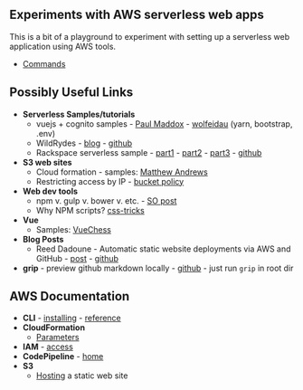## Experiments with AWS serverless web apps

This is a bit of a playground to experiment with setting up a serverless
web application using AWS tools.

* [Commands](Commands.md)


## Possibly Useful Links

* **Serverless Samples/tutorials**
  * vuejs + cognito samples - [Paul Maddox](https://github.com/PaulMaddox/aws-vuejs-cognito) - [wolfeidau](https://github.com/wolfeidau/cognito-vue-bootstrap) (yarn, bootstrap, .env)
  * WildRydes - [blog](http://connorleech.info/blog/Tutorial-for-building-a-Web-Application-with-Amazon-S3-Lambda-DynamoDB-and-API-Gateway/) - [github](https://github.com/awslabs/aws-serverless-workshops/tree/master/WebApplication)
  * Rackspace serverless sample - [part1](https://blog.rackspace.com/part-1-building-server-less-architecture-aws) - [part2](https://blog.rackspace.com/part-2-building-serverless-architecture-aws) - [part3](https://blog.rackspace.com/part-3-building-serverless-architecture-aws) - [github](https://github.com/rackerlabs/serverless-demo)
* **S3 web sites**
  * Cloud formation - samples: [Matthew Andrews](https://github.com/matthew-andrews/s3-static-website-cloudformation)
  * Restricting access by IP - [bucket policy](http://docs.aws.amazon.com/AmazonS3/latest/dev/example-bucket-policies.html#example-bucket-policies-use-case-3)
* **Web dev tools**
  * npm v. gulp v. bower v. etc. - [SO post](https://stackoverflow.com/questions/35062852/npm-vs-bower-vs-browserify-vs-gulp-vs-grunt-vs-webpack)
  * Why NPM scripts? [css-tricks](https://css-tricks.com/why-npm-scripts/)
* **Vue**
  * Samples: [VueChess](https://github.com/gustaYo/vue-chess)
* **Blog Posts**
  * Reed Dadoune - Automatic static website deployments via AWS and GitHub - [post](https://www.dadoune.com/blog/aws-codepipeline-cloudbuild-static-s3-website/) - [github](https://github.com/ReedD/dadoune.com)
* **grip** - preview github markdown locally - [github](https://github.com/joeyespo/grip) - just run `grip` in root dir

## AWS Documentation

* **CLI** - [installing](http://docs.aws.amazon.com/cli/latest/userguide/installing.html) - [reference](http://docs.aws.amazon.com/cli/latest/reference/index.html#cli-aws)
* **CloudFormation**
  * [Parameters](http://docs.aws.amazon.com/AWSCloudFormation/latest/UserGuide/parameters-section-structure.html)
* **IAM** - [access](http://docs.aws.amazon.com/IAM/latest/UserGuide/access_policies_managed-controlling-access-to.html)
* **CodePipeline** - [home](https://aws.amazon.com/codepipeline/)
* **S3**
  * [Hosting](http://docs.aws.amazon.com/AmazonS3/latest/dev/WebsiteHosting.html) a static web site

